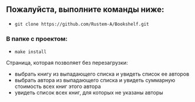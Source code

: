 ## Пожалуйста, выполните команды ниже:
* `git clone https://github.com/Rustem-A/Bookshelf.git`
### В папке с проектом:
* `make install`

Страница, которая позволяет без перезагрузки:
* выбрать книгу из выпадающего списка и увидеть список ее авторов
* выбрать автора из выпадающего списка и увидеть суммарную стоимость всех книг этого автора
* увидеть список всех книг, для которых не указаны авторы
